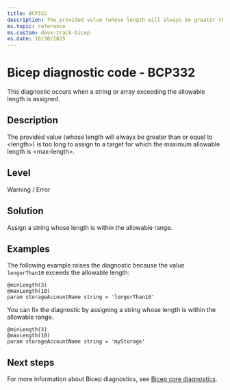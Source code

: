 ```yaml
---
title: BCP332
description: The provided value (whose length will always be greater than or equal to <length>) is too long to assign to a target for which the maximum allowable length is <max-length>.
ms.topic: reference
ms.custom: devx-track-bicep
ms.date: 10/30/2025
---
```


# Bicep diagnostic code - BCP332

This diagnostic occurs when a string or array exceeding the allowable length is assigned.  

## Description

The provided value (whose length will always be greater than or equal to \<length>) is too long to assign to a target for which the maximum allowable length is \<max-length>.

## Level

Warning / Error

## Solution

Assign a string whose length is within the allowable range.

## Examples

The following example raises the diagnostic because the value `longerThan10` exceeds the allowable length:

```bicep
@minLength(3)
@maxLength(10)
param storageAccountName string = 'longerThan10'
```

You can fix the diagnostic by assigning a string whose length is within the allowable range.

```bicep
@minLength(3)
@maxLength(10)
param storageAccountName string = 'myStorage'
```

## Next steps

For more information about Bicep diagnostics, see [Bicep core diagnostics](../bicep-core-diagnostics.md).
